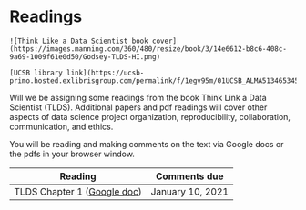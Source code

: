 # Readings

```{margin}
![Think Like a Data Scientist book cover](https://images.manning.com/360/480/resize/book/3/14e6612-b8c6-408c-9a69-1009f61e0d50/Godsey-TLDS-HI.png)

[UCSB library link](https://ucsb-primo.hosted.exlibrisgroup.com/permalink/f/1egv95m/01UCSB_ALMA51346534550003776)
```

Will we be assigning some readings from the book Think Link a Data Scientist (TLDS).  Additional papers and pdf readings will cover other aspects of data science project organization, reproducibility, collaboration, communication, and ethics.

You will be reading and making comments on the text via Google docs or the pdfs in your browser window.

| Reading | Comments due |
|---------|--------------|
| TLDS Chapter 1 ([Google doc](https://docs.google.com/document/d/1_ib-IWeCeQkBVDIW8sZ1WD67ovuMYSJ8nsAq0AerYps/edit?usp=sharing)) | January 10, 2021 |

